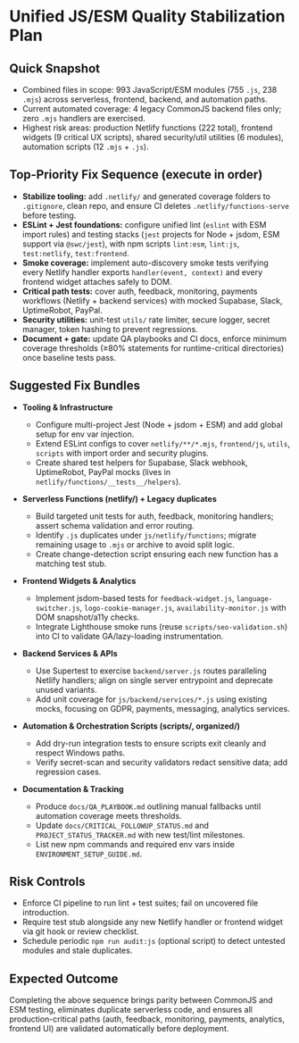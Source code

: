 # Unified JS/ESM Quality Stabilization Plan

## Quick Snapshot
- Combined files in scope: 993 JavaScript/ESM modules (755 `.js`, 238 `.mjs`) across serverless, frontend, backend, and automation paths.
- Current automated coverage: 4 legacy CommonJS backend files only; zero `.mjs` handlers are exercised.
- Highest risk areas: production Netlify functions (222 total), frontend widgets (9 critical UX scripts), shared security/util utilities (6 modules), automation scripts (12 `.mjs` + `.js`).

## Top-Priority Fix Sequence (execute in order)
- **Stabilize tooling:** add `.netlify/` and generated coverage folders to `.gitignore`, clean repo, and ensure CI deletes `.netlify/functions-serve` before testing.
- **ESLint + Jest foundations:** configure unified lint (`eslint` with ESM import rules) and testing stacks (`jest` projects for Node + jsdom, ESM support via `@swc/jest`), with npm scripts `lint:esm`, `lint:js`, `test:netlify`, `test:frontend`.
- **Smoke coverage:** implement auto-discovery smoke tests verifying every Netlify handler exports `handler(event, context)` and every frontend widget attaches safely to DOM.
- **Critical path tests:** cover auth, feedback, monitoring, payments workflows (Netlify + backend services) with mocked Supabase, Slack, UptimeRobot, PayPal.
- **Security utilities:** unit-test `utils/` rate limiter, secure logger, secret manager, token hashing to prevent regressions.
- **Document + gate:** update QA playbooks and CI docs, enforce minimum coverage thresholds (≥80% statements for runtime-critical directories) once baseline tests pass.

## Suggested Fix Bundles
- **Tooling & Infrastructure**
  - Configure multi-project Jest (Node + jsdom + ESM) and add global setup for env var injection.
  - Extend ESLint configs to cover `netlify/**/*.mjs`, `frontend/js`, `utils`, `scripts` with import order and security plugins.
  - Create shared test helpers for Supabase, Slack webhook, UptimeRobot, PayPal mocks (lives in `netlify/functions/__tests__/helpers`).

- **Serverless Functions (netlify/) + Legacy duplicates**
  - Build targeted unit tests for auth, feedback, monitoring handlers; assert schema validation and error routing.
  - Identify `.js` duplicates under `js/netlify/functions`; migrate remaining usage to `.mjs` or archive to avoid split logic.
  - Create change-detection script ensuring each new function has a matching test stub.

- **Frontend Widgets & Analytics**
  - Implement jsdom-based tests for `feedback-widget.js`, `language-switcher.js`, `logo-cookie-manager.js`, `availability-monitor.js` with DOM snapshot/a11y checks.
  - Integrate Lighthouse smoke runs (reuse `scripts/seo-validation.sh`) into CI to validate GA/lazy-loading instrumentation.

- **Backend Services & APIs**
  - Use Supertest to exercise `backend/server.js` routes paralleling Netlify handlers; align on single server entrypoint and deprecate unused variants.
  - Add unit coverage for `js/backend/services/*.js` using existing mocks, focusing on GDPR, payments, messaging, analytics services.

- **Automation & Orchestration Scripts (scripts/, organized/)**
  - Add dry-run integration tests to ensure scripts exit cleanly and respect Windows paths.
  - Verify secret-scan and security validators redact sensitive data; add regression cases.

- **Documentation & Tracking**
  - Produce `docs/QA_PLAYBOOK.md` outlining manual fallbacks until automation coverage meets thresholds.
  - Update `docs/CRITICAL_FOLLOWUP_STATUS.md` and `PROJECT_STATUS_TRACKER.md` with new test/lint milestones.
  - List new npm commands and required env vars inside `ENVIRONMENT_SETUP_GUIDE.md`.

## Risk Controls
- Enforce CI pipeline to run lint + test suites; fail on uncovered file introduction.
- Require test stub alongside any new Netlify handler or frontend widget via git hook or review checklist.
- Schedule periodic `npm run audit:js` (optional script) to detect untested modules and stale duplicates.

## Expected Outcome
Completing the above sequence brings parity between CommonJS and ESM testing, eliminates duplicate serverless code, and ensures all production-critical paths (auth, feedback, monitoring, payments, analytics, frontend UI) are validated automatically before deployment.
